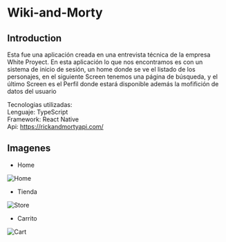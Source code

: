 ﻿# Wiki-and-Morty
 
 ## Introduction

Esta fue una aplicación creada en una entrevista técnica de la empresa White Proyect. En esta aplicación lo que nos encontramos es con un sistema de inicio de sesión, un home donde se ve el listado de los personajes, en el siguiente Screen tenemos una página de búsqueda, y el último Screen es el Perfil donde estará disponible además la mofifición de datos del usuario

Tecnologias utilizadas:
<br>
Lenguaje: TypeScript
<br>
Framework: React Native 
<br>
Api: https://rickandmortyapi.com/
<br>

## Imagenes

- Home

![Home](/img/pfgif.gif)


- Tienda

![Store](/img/PFR1.png)


- Carrito

![Cart](/img/PFR2.png)
